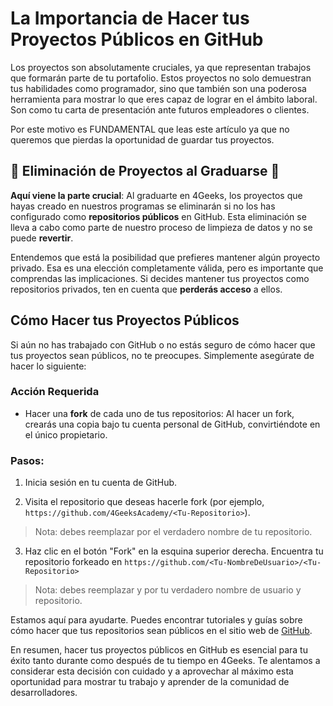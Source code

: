 #  La Importancia de Hacer tus Proyectos Públicos en GitHub

Los proyectos son absolutamente cruciales, ya que representan trabajos que formarán parte de tu portafolio. Estos proyectos no solo demuestran tus habilidades como programador, sino que también son una poderosa herramienta para mostrar lo que eres capaz de lograr en el ámbito laboral. Son como tu carta de presentación ante futuros empleadores o clientes.

Por este motivo es FUNDAMENTAL que leas este artículo ya que no queremos que pierdas la oportunidad de guardar tus proyectos.

## 🚫 Eliminación de Proyectos al Graduarse 🚫

**Aquí viene la parte crucial**: Al graduarte en 4Geeks, los proyectos que hayas creado en nuestros programas se eliminarán si no los has configurado como **repositorios públicos** en GitHub. Esta eliminación se lleva a cabo como parte de nuestro proceso de limpieza de datos y no se puede **revertir**.

Entendemos que está la posibilidad que prefieres mantener algún proyecto privado. Esa es una elección completamente válida, pero es importante que comprendas las implicaciones. Si decides mantener tus proyectos como repositorios privados, ten en cuenta que **perderás acceso** a ellos.

## Cómo Hacer tus Proyectos Públicos

Si aún no has trabajado con GitHub o no estás seguro de cómo hacer que tus proyectos sean públicos, no te preocupes. Simplemente asegúrate de hacer lo siguiente:

### Acción Requerida

- Hacer una **fork** de cada uno de tus repositorios: Al hacer un fork, crearás una copia bajo tu cuenta personal de GitHub, convirtiéndote en el único propietario.

### Pasos:

1. Inicia sesión en tu cuenta de GitHub.

2. Visita el repositorio que deseas hacerle fork (por ejemplo, `https://github.com/4GeeksAcademy/<Tu-Repositorio>`).

> Nota: debes reemplazar <tu-repostiorio> por el verdadero nombre de tu repositorio.

3. Haz clic en el botón "Fork" en la esquina superior derecha.
Encuentra tu repositorio forkeado en `https://github.com/<Tu-NombreDeUsuario>/<Tu-Repositorio>`

> Nota: debes reemplazar <Tu-NombreDeUsuario> y <tu-repostiorio> por tu verdadero nombre de usuario y repositorio.

Estamos aquí para ayudarte. Puedes encontrar tutoriales y guías sobre cómo hacer que tus repositorios sean públicos en el sitio web de [GitHub](https://docs.github.com/es/desktop/installing-and-configuring-github-desktop/overview/creating-your-first-repository-using-github-desktop).

En resumen, hacer tus proyectos públicos en GitHub es esencial para tu éxito tanto durante como después de tu tiempo en 4Geeks. Te alentamos a considerar esta decisión con cuidado y a aprovechar al máximo esta oportunidad para mostrar tu trabajo y aprender de la comunidad de desarrolladores.

